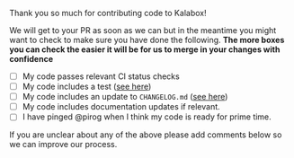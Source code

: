 Thank you so much for contributing code to Kalabox!

We will get to your PR as soon as we can but in the meantime you might want to
check to make sure you have done the following. **The more boxes you can check
the easier it will be for us to merge in your changes with confidence**

- [ ] My code passes relevant CI status checks
- [ ] My code includes a test ([see here](https://github.com/kalabox/kalabox-app-php/blob/HEAD/CONTRIBUTING.md))
- [ ] My code includes an update to `CHANGELOG.md` ([see here](https://github.com/kalabox/kalabox-app-php/blob/HEAD/CHANGELOG.md))
- [ ] My code includes documentation updates if relevant.
- [ ] I have pinged @pirog when I think my code is ready for prime time.

If you are unclear about any of the above please add comments below so we can
improve our process.
